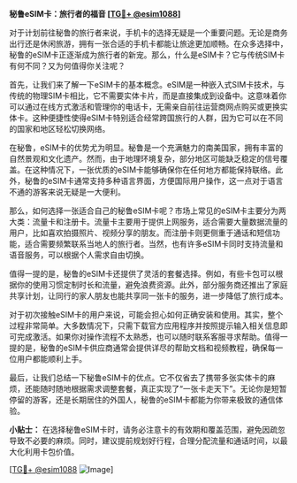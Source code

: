 **秘鲁eSIM卡：旅行者的福音 [[TG💪+ @esim1088](https://t.me/s/esim1088)]**

对于计划前往秘鲁的旅行者来说，手机卡的选择无疑是一个重要问题。无论是商务出行还是休闲旅游，拥有一张合适的手机卡都能让旅途更加顺畅。在众多选择中，秘鲁的eSIM卡正逐渐成为旅行者的新宠。那么，什么是eSIM卡？它与传统SIM卡有何不同？又为何值得你关注呢？

首先，让我们来了解一下eSIM卡的基本概念。eSIM是一种嵌入式SIM卡技术，与传统的物理SIM卡相比，它不需要实体卡片，而是直接集成到设备中。这意味着你可以通过在线方式激活和管理你的电话卡，无需亲自前往运营商网点购买或更换实体卡。这种便捷性使得eSIM卡特别适合经常跨国旅行的人群，因为它可以在不同的国家和地区轻松切换网络。

在秘鲁，eSIM卡的优势尤为明显。秘鲁是一个充满魅力的南美国家，拥有丰富的自然景观和文化遗产。然而，由于地理环境复杂，部分地区可能缺乏稳定的信号覆盖。在这种情况下，一张优质的eSIM卡能够确保你在任何地方都能保持联络。此外，秘鲁的eSIM卡通常支持多种语言界面，方便国际用户操作，这一点对于语言不通的游客来说无疑是一大便利。

那么，如何选择一张适合自己的秘鲁eSIM卡呢？市场上常见的eSIM卡主要分为两大类：流量卡和注册卡。流量卡主要用于提供上网服务，适合需要大量数据流量的用户，比如喜欢拍摄照片、视频分享的朋友。而注册卡则更侧重于通话和短信功能，适合需要频繁联系当地人的旅行者。当然，也有许多eSIM卡同时支持流量和语音服务，可以根据个人需求自由切换。

值得一提的是，秘鲁的eSIM卡还提供了灵活的套餐选择。例如，有些卡包可以根据你的使用习惯定制时长和流量，避免浪费资源。此外，部分服务商还推出了家庭共享计划，让同行的家人朋友也能共享同一张卡的服务，进一步降低了旅行成本。

对于初次接触eSIM卡的用户来说，可能会担心如何正确安装和使用。其实，整个过程非常简单。大多数情况下，只需下载官方应用程序并按照提示输入相关信息即可完成激活。如果你对操作流程不太熟悉，也可以随时联系客服寻求帮助。值得一提的是，秘鲁的eSIM卡供应商通常会提供详尽的帮助文档和视频教程，确保每一位用户都能顺利上手。

最后，让我们总结一下秘鲁eSIM卡的优点。它不仅省去了携带多张实体卡的麻烦，还能随时随地根据需求调整套餐，真正实现了“一张卡走天下”。无论你是短暂停留的游客，还是长期居住的外国人，秘鲁的eSIM卡都能为你带来极致的通信体验。

**小贴士：** 在选择秘鲁eSIM卡时，请务必注意卡的有效期和覆盖范围，避免因疏忽导致不必要的麻烦。同时，建议提前规划好行程，合理分配流量和通话时间，以最大化利用卡包价值。

[[TG💪+ @esim1088](https://t.me/s/esim1088) ![Image](https://i.postimg.cc/4NQfJmqS/Snipaste-2025-05-13-00-14-12.png)]
